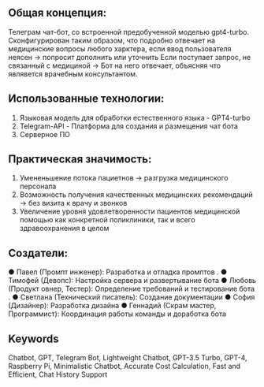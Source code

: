 ## Общая концепция:
Телеграм чат-бот, со встроенной предобученной моделью gpt4-turbo. Сконфигурирован таким образом, что подробно отвечает на медицинские вопросы любого харктера, если ввод пользователя неясен -> попросит дополнить или уточнить
Если поступает запрос, не связанный с медициной -> Бот на него отвечает, объясняя что являвется врачебным консультантом.

## Использованные технологии:
1. Языковая модель для обработки естественного языка - GPT4-turbo
2. Telegram-API - Платформа для создания и размещения чат бота
3. Серверное ПО

## Практическая значимость:
1. Умененьшение потока пациетнов -> разгрузка медицинского персонала
2. Возможность получения качественных медицинских рекомендаций -> без визита к врачу и звонков
3. Увеличение уровня удовлетворенности пациентов медицинской помощью как конкретной поликлиники, так и всего здравоохранения в целом

## Создатели:
● Павел (Промпт инженер): Разработка и отладка промптов .
● Тимофей (Девопс): Настройка сервера и развертывание бота
● Любовь (Продукт овнер, Тестер): Определение требований и тестирование
бота .
● Светлана (Технический писатель): Создание документации
● София (Дизайнер): Разработка дизайна
● Геннадий (Скрам мастер, Программист): Координация работы команды и
доработка бота

## Keywords
Chatbot, GPT, Telegram Bot, Lightweight Chatbot, GPT-3.5 Turbo, GPT-4, Raspberry Pi, Minimalistic Chatbot, Accurate Cost Calculation, Fast and Efficient, Chat History Support




